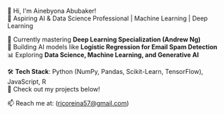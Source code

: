 👋 Hi, I'm Ainebyona Abubaker!  
🚀 Aspiring AI & Data Science Professional | Machine Learning | Deep Learning  

🔬 Currently mastering **Deep Learning Specialization (Andrew Ng)**  
🤖 Building AI models like **Logistic Regression for Email Spam Detection**  
📊 Exploring **Data Science, Machine Learning, and Generative AI**  

🛠 **Tech Stack**: Python (NumPy, Pandas, Scikit-Learn, TensorFlow), JavaScript, R  
🔗 Check out my projects below!  

📫 Reach me at: (ricoreina57@gmail.com)  


<!--
**kenbaker-gif/kenbaker-gif** is a ✨ _special_ ✨ repository because its `README.md` (this file) appears on your GitHub profile.

Here are some ideas to get you started:

- 🔭 I’m currently working on ...
- 🌱 I’m currently learning ...
- 👯 I’m looking to collaborate on ...
- 🤔 I’m looking for help with ...
- 💬 Ask me about ...
- 📫 How to reach me: ...
- 😄 Pronouns: ...
- ⚡ Fun fact: ...
-->
